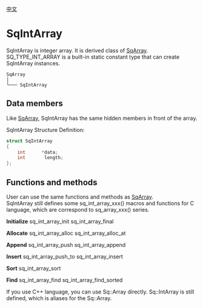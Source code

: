 [中文](SqIntArray.cn.md)

# SqIntArray

SqIntArray is integer array. It is derived class of [SqArray](SqArray.md).  
SQ_TYPE_INT_ARRAY is a built-in static constant type that can create SqIntArray instances.

	SqArray
	│
	└─── SqIntArray

## Data members

Like [SqArray](SqArray.md), SqIntArray has the same hidden members in front of the array.  
  
SqIntArray Structure Definition:

```c
struct SqIntArray
{
	int      *data;
	int       length;
};
```

## Functions and methods

User can use the same functions and methods as [SqArray](SqArray.md).  
SqIntArray still defines some sq_int_array_xxx() macros and functions for C language, which are correspond to sq_array_xxx() series.  
  
**Initialize**
	sq_int_array_init
	sq_int_array_final

**Allocate**
	sq_int_array_alloc
	sq_int_array_alloc_at

**Append**
	sq_int_array_push
	sq_int_array_append

**Insert**
	sq_int_array_push_to
	sq_int_array_insert

**Sort**
	sq_int_array_sort

**Find**
	sq_int_array_find
	sq_int_array_find_sorted

If you use C++ language, you can use Sq::Array<int> directly. Sq::IntArray is still defined, which is aliases for the Sq::Array<int>.
